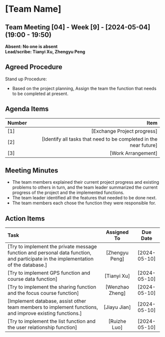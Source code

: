 # [Team Name]

## Team Meeting [04] - Week [9] - [2024-05-04] (19:00 - 19:50)
**Absent: No one is absent**
<br>
**Lead/scribe: Tianyi Xu, Zhengyu Peng**

## Agreed Procedure
Stand up Procedure: 
- Based on the project planning, Assign the team the function that needs to be completed at present.


## Agenda Items
| Number                |                                                              Item |
|:----------------------|------------------------------------------------------------------:|
| [1]                   |                                       [Exchange Project progress] |
| [2]                   | [Identify all tasks that need to be completed in the near future] |
| [3]                   |                                                [Work Arrangement] |

## Meeting Minutes
- The team members explained their current project progress and existing problems to others in turn, and the team leader summarized the current progress of the project and the implemented functions.
- The team leader identified all the features that needed to be done next.
- The team members each chose the function they were responsible for.


## Action Items
| Task                                                                                                                               |   Assigned To   |   Due Date   |
|:-----------------------------------------------------------------------------------------------------------------------------------|:---------------:|:------------:|
| [Try to implement the private message function and personal data function, and participate in the implementation of the database.] | [Zhengyu Peng]  | [2024-05-10] |
| [Try to implement GPS function and course data function]                                                                           |   [Tianyi Xu]   | [2024-05-10] |
| [Try to implement the sharing function and the focus course function]                                                              | [Wenzhao Zheng] | [2024-05-10] |
| [Implement database, assist other team members to implement functions, and improve existing functions.]                            |  [Jiayu Jian]   | [2024-05-10] |
| [Try to implement the list function and the user relationship function]                                                            |  [Ruizhe Luo]   | [2024-05-10] |





